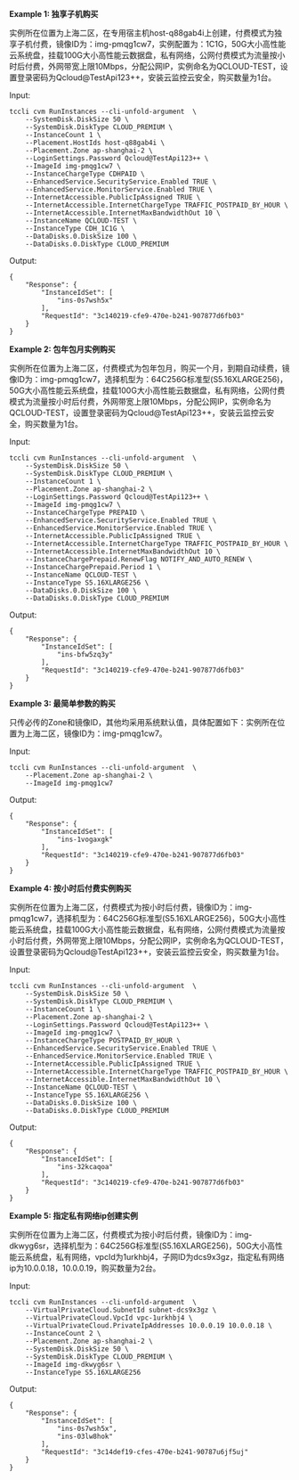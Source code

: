**Example 1: 独享子机购买**

实例所在位置为上海二区，在专用宿主机host-q88gab4i上创建，付费模式为独享子机付费，镜像ID为：img-pmqg1cw7，实例配置为：1C1G，50G大小高性能云系统盘，挂载100G大小高性能云数据盘，私有网络，公网付费模式为流量按小时后付费，外网带宽上限10Mbps，分配公网IP，实例命名为QCLOUD-TEST，设置登录密码为Qcloud@TestApi123++，安装云监控云安全，购买数量为1台。

Input: 

```
tccli cvm RunInstances --cli-unfold-argument  \
    --SystemDisk.DiskSize 50 \
    --SystemDisk.DiskType CLOUD_PREMIUM \
    --InstanceCount 1 \
    --Placement.HostIds host-q88gab4i \
    --Placement.Zone ap-shanghai-2 \
    --LoginSettings.Password Qcloud@TestApi123++ \
    --ImageId img-pmqg1cw7 \
    --InstanceChargeType CDHPAID \
    --EnhancedService.SecurityService.Enabled TRUE \
    --EnhancedService.MonitorService.Enabled TRUE \
    --InternetAccessible.PublicIpAssigned TRUE \
    --InternetAccessible.InternetChargeType TRAFFIC_POSTPAID_BY_HOUR \
    --InternetAccessible.InternetMaxBandwidthOut 10 \
    --InstanceName QCLOUD-TEST \
    --InstanceType CDH_1C1G \
    --DataDisks.0.DiskSize 100 \
    --DataDisks.0.DiskType CLOUD_PREMIUM
```

Output: 
```
{
    "Response": {
        "InstanceIdSet": [
            "ins-0s7wsh5x"
        ],
        "RequestId": "3c140219-cfe9-470e-b241-907877d6fb03"
    }
}
```

**Example 2: 包年包月实例购买**

实例所在位置为上海二区，付费模式为包年包月，购买一个月，到期自动续费，镜像ID为：img-pmqg1cw7，选择机型为：64C256G标准型(S5.16XLARGE256)，50G大小高性能云系统盘，挂载100G大小高性能云数据盘，私有网络，公网付费模式为流量按小时后付费，外网带宽上限10Mbps，分配公网IP，实例命名为QCLOUD-TEST，设置登录密码为Qcloud@TestApi123++，安装云监控云安全，购买数量为1台。

Input: 

```
tccli cvm RunInstances --cli-unfold-argument  \
    --SystemDisk.DiskSize 50 \
    --SystemDisk.DiskType CLOUD_PREMIUM \
    --InstanceCount 1 \
    --Placement.Zone ap-shanghai-2 \
    --LoginSettings.Password Qcloud@TestApi123++ \
    --ImageId img-pmqg1cw7 \
    --InstanceChargeType PREPAID \
    --EnhancedService.SecurityService.Enabled TRUE \
    --EnhancedService.MonitorService.Enabled TRUE \
    --InternetAccessible.PublicIpAssigned TRUE \
    --InternetAccessible.InternetChargeType TRAFFIC_POSTPAID_BY_HOUR \
    --InternetAccessible.InternetMaxBandwidthOut 10 \
    --InstanceChargePrepaid.RenewFlag NOTIFY_AND_AUTO_RENEW \
    --InstanceChargePrepaid.Period 1 \
    --InstanceName QCLOUD-TEST \
    --InstanceType S5.16XLARGE256 \
    --DataDisks.0.DiskSize 100 \
    --DataDisks.0.DiskType CLOUD_PREMIUM
```

Output: 
```
{
    "Response": {
        "InstanceIdSet": [
            "ins-bfw5zq3y"
        ],
        "RequestId": "3c140219-cfe9-470e-b241-907877d6fb03"
    }
}
```

**Example 3: 最简单参数的购买**

只传必传的Zone和镜像ID，其他均采用系统默认值，具体配置如下：实例所在位置为上海二区，镜像ID为：img-pmqg1cw7。

Input: 

```
tccli cvm RunInstances --cli-unfold-argument  \
    --Placement.Zone ap-shanghai-2 \
    --ImageId img-pmqg1cw7
```

Output: 
```
{
    "Response": {
        "InstanceIdSet": [
            "ins-1vogaxgk"
        ],
        "RequestId": "3c140219-cfe9-470e-b241-907877d6fb03"
    }
}
```

**Example 4: 按小时后付费实例购买**

实例所在位置为上海二区，付费模式为按小时后付费，镜像ID为：img-pmqg1cw7，选择机型为：64C256G标准型(S5.16XLARGE256)，50G大小高性能云系统盘，挂载100G大小高性能云数据盘，私有网络，公网付费模式为流量按小时后付费，外网带宽上限10Mbps，分配公网IP，实例命名为QCLOUD-TEST，设置登录密码为Qcloud@TestApi123++，安装云监控云安全，购买数量为1台。

Input: 

```
tccli cvm RunInstances --cli-unfold-argument  \
    --SystemDisk.DiskSize 50 \
    --SystemDisk.DiskType CLOUD_PREMIUM \
    --InstanceCount 1 \
    --Placement.Zone ap-shanghai-2 \
    --LoginSettings.Password Qcloud@TestApi123++ \
    --ImageId img-pmqg1cw7 \
    --InstanceChargeType POSTPAID_BY_HOUR \
    --EnhancedService.SecurityService.Enabled TRUE \
    --EnhancedService.MonitorService.Enabled TRUE \
    --InternetAccessible.PublicIpAssigned TRUE \
    --InternetAccessible.InternetChargeType TRAFFIC_POSTPAID_BY_HOUR \
    --InternetAccessible.InternetMaxBandwidthOut 10 \
    --InstanceName QCLOUD-TEST \
    --InstanceType S5.16XLARGE256 \
    --DataDisks.0.DiskSize 100 \
    --DataDisks.0.DiskType CLOUD_PREMIUM
```

Output: 
```
{
    "Response": {
        "InstanceIdSet": [
            "ins-32kcaqoa"
        ],
        "RequestId": "3c140219-cfe9-470e-b241-907877d6fb03"
    }
}
```

**Example 5: 指定私有网络ip创建实例**

实例所在位置为上海二区，付费模式为按小时后付费，镜像ID为：img-dkwyg6sr，选择机型为：64C256G标准型(S5.16XLARGE256)，50G大小高性能云系统盘，私有网络，vpcId为1urkhbj4，子网ID为dcs9x3gz，指定私有网络ip为10.0.0.18，10.0.0.19，购买数量为2台。

Input: 

```
tccli cvm RunInstances --cli-unfold-argument  \
    --VirtualPrivateCloud.SubnetId subnet-dcs9x3gz \
    --VirtualPrivateCloud.VpcId vpc-1urkhbj4 \
    --VirtualPrivateCloud.PrivateIpAddresses 10.0.0.19 10.0.0.18 \
    --InstanceCount 2 \
    --Placement.Zone ap-shanghai-2 \
    --SystemDisk.DiskSize 50 \
    --SystemDisk.DiskType CLOUD_PREMIUM \
    --ImageId img-dkwyg6sr \
    --InstanceType S5.16XLARGE256
```

Output: 
```
{
    "Response": {
        "InstanceIdSet": [
            "ins-0s7wsh5x",
            "ins-03lw8hok"
        ],
        "RequestId": "3c14def19-cfes-470e-b241-90787u6jf5uj"
    }
}
```

